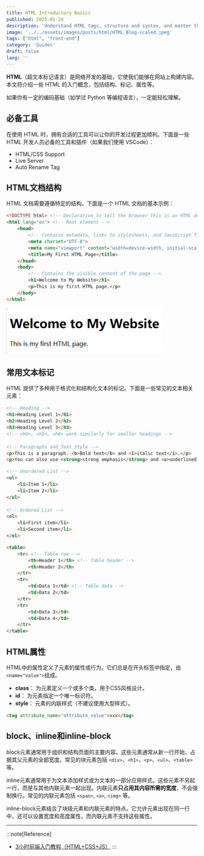 ```yaml
---
title: HTML Introductory Basics
published: 2025-01-24
description: 'Understand HTML tags, structure and syntax, and master the creation and layout of web content.'
image: '../../assets/images/posts/html/HTML_Blog-scaled.jpeg'
tags: ["html", "front-end"]
category: 'Guides'
draft: false 
lang: ''
---
```


**HTML**（超文本标记语言）是网络开发的基础，它使我们能够在网站上构建内容。本文将介绍一些 HTML 的入门概念，包括结构、标记、属性等。

如果你有一定的编码基础（如学过 Python 等编程语言），一定能轻松理解。

## 必备工具

在使用 HTML 时，拥有合适的工具可以让你的开发过程更加顺利。下面是一些 HTML 开发人员必备的工具和插件（如果我们使用 VSCode）：

- HTML/CSS Support
- Live Server
- Auto Rename Tag

## HTML文档结构

HTML 文档需要遵循特定的结构。下面是一个 HTML 文档的基本示例：

```html
<!DOCTYPE html> <!-- Declaration to tell the browser this is an HTML document -->
<html lang="en"> <!-- Root element -->
    <head>
        <!-- Contains metadata, links to stylesheets, and JavaScript files -->
        <meta charset="UTF-8">
        <meta name="viewport" content="width=device-width, initial-scale=1.0">
        <title>My First HTML Page</title>
    </head>
    <body>
        <!-- Contains the visible content of the page -->
        <h1>Welcome to My Website</h1>
        <p>This is my first HTML page.</p>
    </body>
</html>
```

![visual representation](../../assets/images/posts/html/Snipaste_2025-01-24_22-30-28.png)

## 常用文本标记

HTML 提供了多种用于格式化和结构化文本的标记。下面是一些常见的文本相关元素：

```html
<!-- Heading -->
<h1>Heading Level 1</h1>
<h2>Heading Level 2</h2>
<h3>Heading Level 3</h3>
<!-- <h4>, <h5>, <h6> work similarly for smaller headings -->

<!-- Paragraphs and Text Style -->
<p>This is a paragraph. <b>Bold text</b> and <i>italic text</i>.</p>
<p>You can also use <strong>strong emphasis</strong> and <u>underlined text</u>.</p>
```

```html
<!-- Unordered List -->
<ul>
    <li>Item 1</li>
    <li>Item 2</li>
</ul>

<!-- Ordered List -->
<ol>
    <li>First item</li>
    <li>Second item</li>
</ol>
```

```html
<table>
    <tr> <!-- Table row -->
        <th>Header 1</th> <!-- Table header -->
        <th>Header 2</th>
    </tr>
    <tr>
        <td>Data 1</td> <!-- Table data -->
        <td>Data 2</td>
    </tr>
    <tr>
        <td>Data 3</td>
        <td>Data 4</td>
    </tr>
</table>
```

## HTML属性

HTML中的属性定义了元素的属性或行为。它们总是在开头标签中指定，由`<name="value">`组成。

- **class**： 为元素定义一个或多个类，用于CSS风格设计。
- **id**： 为元素指定一个唯一标识符。
- **style**： 元素的内联样式（不建议使用大型样式）。

```html
<tag attribute_name="attribute_value">xxx</tag>
```

## block、inline和inline-block

block元素通常用于组织和结构页面的主要内容。这些元素通常从新一行开始，占据其父元素的全部宽度。常见的块元素包括 `<div>`、`<h1>`、`<p>`、`<ul>`、`<table>` 等。

inline元素通常用于为文本添加样式或为文本的一部分应用样式。这些元素不另起一行，而是与其他内联元素一起出现。内联元素**只占用其内容所需的宽度**，不会强制换行。常见的内联元素包括 `<span>`, `<a>`, `<img>` 等。

inline-block元素结合了块级元素和内联元素的特点。它允许元素出现在同一行中，还可以设置宽度和高度属性，而内联元素不支持这些属性。

---

:::note[Reference]
- [3小时前端入门教程（HTML+CSS+JS）](https://www.bilibili.com/video/BV1BT4y1W7Aw)
:::
